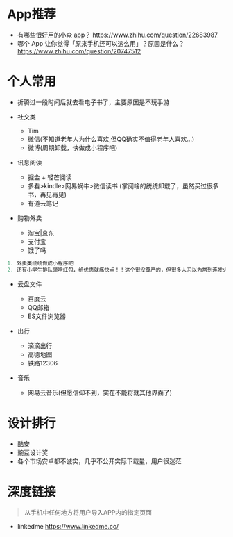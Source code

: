# App推荐

- 有哪些很好用的小众 app？ https://www.zhihu.com/question/22683987
- 哪个 App 让你觉得「原来手机还可以这么用」？原因是什么？ https://www.zhihu.com/question/20747512

# 个人常用

- 折腾过一段时间后就去看电子书了，主要原因是不玩手游
- 社交类
  - Tim
  - 微信(不知道老年人为什么喜欢,但QQ确实不值得老年人喜欢...)
  - 微博(周期卸载，快做成小程序吧)

- 讯息阅读
  - 掘金 + 轻芒阅读
  - 多看>kindle>网易蜗牛>微信读书 (掌阅啥的统统卸载了，虽然买过很多书，再见再见)
  - 有道云笔记

- 购物外卖
  - 淘宝|京东
  - 支付宝
  - 饿了吗

```js
1. 外卖类统统做成小程序吧
2. 还有小学生排队领啥红包，给优惠就痛快点！！这个很没尊严的，但很多人习以为常到连发火都不会了...
```

- 云盘文件
  - 百度云
  - QQ邮箱
  - ES文件浏览器

- 出行

  - 滴滴出行
  - 高德地图
  - 铁路12306

- 音乐

  - 网易云音乐(但愿信仰不到，实在不能将就其他界面了)

# 设计排行

- 酷安
- 豌豆设计奖
- 各个市场安卓都不诚实，几乎不公开实际下载量，用户很迷茫  

# 深度链接

> 从手机中任何地方将用户导入APP内的指定页面

- linkedme https://www.linkedme.cc/